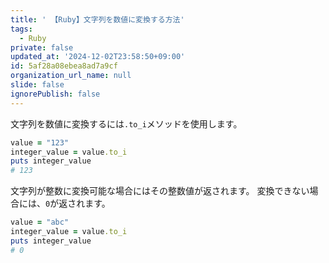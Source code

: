 ```yaml
---
title: ' 【Ruby】文字列を数値に変換する方法'
tags:
  - Ruby
private: false
updated_at: '2024-12-02T23:58:50+09:00'
id: 5af28a08ebea8ad7a9cf
organization_url_name: null
slide: false
ignorePublish: false
---
```

文字列を数値に変換するには`.to_i`メソッドを使用します。

```ruby
value = "123"
integer_value = value.to_i
puts integer_value  
# 123
```

文字列が整数に変換可能な場合にはその整数値が返されます。
変換できない場合には、`0`が返されます。

```ruby
value = "abc"
integer_value = value.to_i
puts integer_value  
# 0
```
